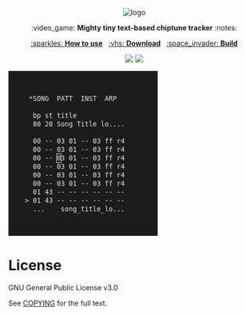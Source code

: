 <p align="center">
  <img src="https://i.ibb.co/5Y93XtX/logo.png" alt="logo">
</p>
<p align="center">:video_game: <b>Mighty tiny text-based chiptune tracker</b> :notes:</p>


<p align="center">
<a href="https://github.com/vacavaca/trics/blob/master/doc/MANUAL"> :sparkles: <b>How to use</b></a>&nbsp;&nbsp;
<a href="https://github.com/vacavaca/trics/releases">:vhs: <b>Download</b></a>&nbsp;&nbsp;
<a href="https://github.com/vacavaca/trics/blob/master/doc/BUILD">:space_invader: <b>Build</b></a></p>

<p align="center">
<img src="https://img.shields.io/static/v1?label=license&message=GPLv3&color=green">
<img src="https://img.shields.io/static/v1?label=platform&message=macos%20|%20linux&color=lightgrey">

</p>


![Screenshot](/doc/screenshot.png)


License
=======
GNU General Public License v3.0

See [COPYING](COPYING) for the full text.
